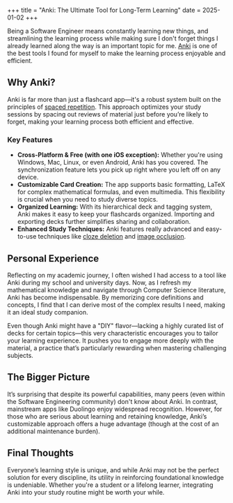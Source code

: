 +++
title = "Anki: The Ultimate Tool for Long-Term Learning"
date = 2025-01-02
+++

Being a Software Engineer means constantly learning new things, and streamlining
the learning process while making sure I don't forget things I already learned
along the way is an important topic for me. [Anki](https://apps.ankiweb.net/) is
one of the best tools I found for myself to make the learning process enjoyable
and efficient.

## Why Anki?

Anki is far more than just a flashcard app—it's a robust system built on the
principles of [spaced
repetition](https://en.wikipedia.org/wiki/Spaced_repetition). This approach
optimizes your study sessions by spacing out reviews of material just before
you’re likely to forget, making your learning process both efficient and
effective.

### Key Features

- **Cross-Platform & Free (with one iOS exception):** Whether you're using
  Windows, Mac, Linux, or even Android, Anki has you covered. The
  synchronization feature lets you pick up right where you left off on any
  device.
- **Customizable Card Creation:** The app supports basic formatting, LaTeX for
  complex mathematical formulas, and even multimedia. This flexibility is crucial
  when you need to study diverse topics.
- **Organized Learning:** With its hierarchical deck and tagging system, Anki
  makes it easy to keep your flashcards organized. Importing and exporting decks
  further simplifies sharing and collaboration.
- **Enhanced Study Techniques:** Anki features really advanced and easy-to-use
  techniques like [cloze
  deletion](https://docs.ankiweb.net/editing.html#cloze-deletion) and [image
  occlusion](https://docs.ankiweb.net/editing.html#image-occlusion).

## Personal Experience

Reflecting on my academic journey, I often wished I had access to a tool like
Anki during my school and university days. Now, as I refresh my mathematical
knowledge and navigate through Computer Science literature, Anki has become
indispensable. By memorizing core definitions and concepts, I find that I can
derive most of the complex results I need, making it an ideal study companion.

Even though Anki might have a "DIY" flavor—lacking a highly curated list of
decks for certain topics—this very characteristic encourages you to tailor your
learning experience. It pushes you to engage more deeply with the material, a
practice that’s particularly rewarding when mastering challenging subjects.

## The Bigger Picture

It’s surprising that despite its powerful capabilities, many peers (even within
the Software Engineering community) don't know about Anki. In contrast,
mainstream apps like Duolingo enjoy widespread recognition. However, for those
who are serious about learning and retaining knowledge, Anki’s customizable
approach offers a huge advantage (though at the cost of an additional
maintenance burden).

## Final Thoughts

Everyone’s learning style is unique, and while Anki may not be the perfect
solution for every discipline, its utility in reinforcing foundational knowledge
is undeniable. Whether you're a student or a lifelong learner, integrating Anki
into your study routine might be worth your while.
